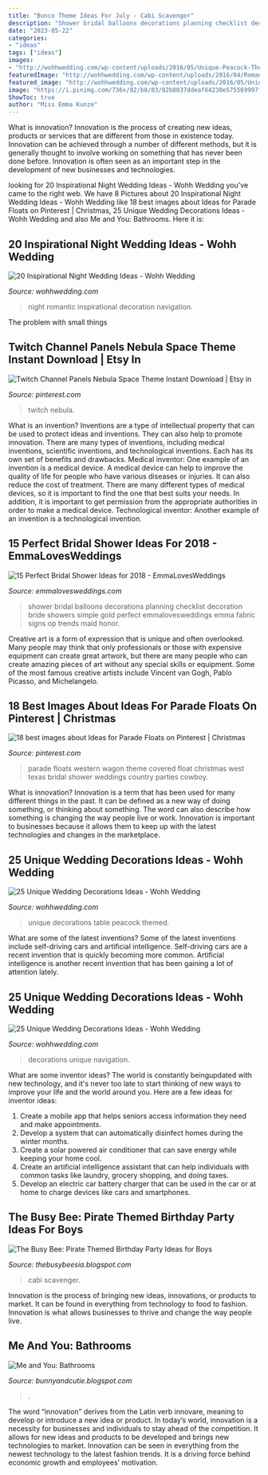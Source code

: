 ```yaml
---
title: "Bunco Theme Ideas For July - Cabi Scavenger"
description: "Shower bridal balloons decorations planning checklist decoration bride showers simple gold perfect emmalovesweddings emma fabric signs op trends maid honor"
date: "2023-05-22"
categories:
- "ideas"
tags: ["ideas"]
images:
- "http://wohhwedding.com/wp-content/uploads/2016/05/Unique-Peacock-Themed-Wedding-Table-Decorations.jpg"
featuredImage: "http://wohhwedding.com/wp-content/uploads/2016/04/Romantic-Night-Wedding-Decoration-Ideas.jpg"
featured_image: "http://wohhwedding.com/wp-content/uploads/2016/05/Unique-Wedding-Decorations-with-Branches.png"
image: "https://i.pinimg.com/736x/82/b8/03/82b8037ddeaf64230e575569997f2ecc.jpg"
ShowToc: true
author: "Miss Emma Kunze"
---
```



What is innovation?
Innovation is the process of creating new ideas, products or services that are different from those in existence today. Innovation can be achieved through a number of different methods, but it is generally thought to involve working on something that has never been done before. Innovation is often seen as an important step in the development of new businesses and technologies.

	

		
looking for 20 Inspirational Night Wedding Ideas - Wohh Wedding you've came to the right web. We have 8 Pictures about 20 Inspirational Night Wedding Ideas - Wohh Wedding like 18 best images about Ideas for Parade Floats on Pinterest | Christmas, 25 Unique Wedding Decorations Ideas - Wohh Wedding and also Me and You: Bathrooms. Here it is:
		
    
## 20 Inspirational Night Wedding Ideas - Wohh Wedding

<img loading=lazy src="http://wohhwedding.com/wp-content/uploads/2016/04/Romantic-Night-Wedding-Decoration-Ideas.jpg" onerror="this.onerror=null;this.src='https://tse4.mm.bing.net/th?id=OIP.JjzgCZSH3Baz7CuxB28FywHaJ_&amp;pid=15.1';" alt="20 Inspirational Night Wedding Ideas - Wohh Wedding">

_Source: wohhwedding.com_

>night romantic inspirational decoration navigation. 

	

The problem with small things
 

    
## Twitch Channel Panels Nebula Space Theme Instant Download | Etsy In

<img loading=lazy src="https://i.pinimg.com/736x/82/b8/03/82b8037ddeaf64230e575569997f2ecc.jpg" onerror="this.onerror=null;this.src='https://tse1.mm.bing.net/th?id=OIP.VWJrLj4kMvlKXcdCDz_WqwHaHa&amp;pid=15.1';" alt="Twitch Channel Panels Nebula Space Theme Instant Download | Etsy in">

_Source: pinterest.com_

>twitch nebula. 

	

What is an invention?
Inventions are a type of intellectual property that can be used to protect ideas and inventions. They can also help to promote innovation. There are many types of inventions, including medical inventions, scientific inventions, and technological inventions. Each has its own set of benefits and drawbacks.
Medical inventor: 
One example of an invention is a medical device. A medical device can help to improve the quality of life for people who have various diseases or injuries. It can also reduce the cost of treatment. 
There are many different types of medical devices, so it is important to find the one that best suits your needs. In addition, it is important to get permission from the appropriate authorities in order to make a medical device. 
Technological inventor: 
Another example of an invention is a technological invention.

    
## 15 Perfect Bridal Shower Ideas For 2018 - EmmaLovesWeddings

<img loading=lazy src="http://emmalovesweddings.com/wp-content/uploads/2017/11/vintage-bridal-shower-decoration-ideas-with-balloons.jpg" onerror="this.onerror=null;this.src='https://tse4.mm.bing.net/th?id=OIP._4JRHuhDojsmKNjF5UuAxwHaMZ&amp;pid=15.1';" alt="15 Perfect Bridal Shower Ideas for 2018 - EmmaLovesWeddings">

_Source: emmalovesweddings.com_

>shower bridal balloons decorations planning checklist decoration bride showers simple gold perfect emmalovesweddings emma fabric signs op trends maid honor. 

	

Creative art is a form of expression that is unique and often overlooked. Many people may think that only professionals or those with expensive equipment can create great artwork, but there are many people who can create amazing pieces of art without any special skills or equipment. Some of the most famous creative artists include Vincent van Gogh, Pablo Picasso, and Michelangelo.

    
## 18 Best Images About Ideas For Parade Floats On Pinterest | Christmas

<img loading=lazy src="https://i.pinimg.com/736x/91/d8/c5/91d8c5ad4c5059aa5763600bbc60b7c5.jpg" onerror="this.onerror=null;this.src='https://tse2.mm.bing.net/th?id=OIP.jAyQDt1CxrkethOuI5OnSAHaJ4&amp;pid=15.1';" alt="18 best images about Ideas for Parade Floats on Pinterest | Christmas">

_Source: pinterest.com_

>parade floats western wagon theme covered float christmas west texas bridal shower weddings country parties cowboy. 

	

What is innovation?
Innovation is a term that has been used for many different things in the past. It can be defined as a new way of doing something, or thinking about something. The word can also describe how something is changing the way people live or work. Innovation is important to businesses because it allows them to keep up with the latest technologies and changes in the marketplace.

    
## 25 Unique Wedding Decorations Ideas - Wohh Wedding

<img loading=lazy src="http://wohhwedding.com/wp-content/uploads/2016/05/Unique-Peacock-Themed-Wedding-Table-Decorations.jpg" onerror="this.onerror=null;this.src='https://tse2.mm.bing.net/th?id=OIP.1h3xYnJ5-OoeNdSXr8DQsAHaLE&amp;pid=15.1';" alt="25 Unique Wedding Decorations Ideas - Wohh Wedding">

_Source: wohhwedding.com_

>unique decorations table peacock themed. 

	

What are some of the latest inventions?
Some of the latest inventions include self-driving cars and artificial intelligence. Self-driving cars are a recent invention that is quickly becoming more common. Artificial intelligence is another recent invention that has been gaining a lot of attention lately.

    
## 25 Unique Wedding Decorations Ideas - Wohh Wedding

<img loading=lazy src="http://wohhwedding.com/wp-content/uploads/2016/05/Unique-Wedding-Decorations-with-Branches.png" onerror="this.onerror=null;this.src='https://tse2.mm.bing.net/th?id=OIP.yuROHblqgGoj1tmKO-40-wHaKh&amp;pid=15.1';" alt="25 Unique Wedding Decorations Ideas - Wohh Wedding">

_Source: wohhwedding.com_

>decorations unique navigation. 

	

What are some inventor ideas?
The world is constantly beingupdated with new technology, and it's never too late to start thinking of new ways to improve your life and the world around you. Here are a few ideas for inventor ideas: 
1. Create a mobile app that helps seniors access information they need and make appointments. 
2. Develop a system that can automatically disinfect homes during the winter months. 
3. Create a solar powered air conditioner that can save energy while keeping your home cool. 
4. Create an artificial intelligence assistant that can help individuals with common tasks like laundry, grocery shopping, and doing taxes. 
5. Develop an electric car battery charger that can be used in the car or at home to charge devices like cars and smartphones.

    
## The Busy Bee: Pirate Themed Birthday Party Ideas For Boys

<img loading=lazy src="https://lh6.googleusercontent.com/proxy/nCVnzZHZoDxKvvqGRmLvin_c4DeeNfS7VKFM_KFE1v1FHSiCpBc7QvUI_SKfsMoX5SwZ9bGUVHEVYvrJjc-okutAA6mHt19do7Y-b2wjdoptK7bBN7eOjTkP9jc1CVus-Fs9WyicsMc=s0-d" onerror="this.onerror=null;this.src='https://tse4.mm.bing.net/th?id=OIP.GGzjbNkVLtHGiSW4dLgO6wHaJ3&amp;pid=15.1';" alt="The Busy Bee: Pirate Themed Birthday Party Ideas for Boys">

_Source: thebusybeesia.blogspot.com_

>cabi scavenger. 

	

Innovation is the process of bringing new ideas, innovations, or products to market. It can be found in everything from technology to food to fashion. Innovation is what allows businesses to thrive and change the way people live.

    
## Me And You: Bathrooms

<img loading=lazy src="http://4.bp.blogspot.com/-eODdEgqmi8c/Ub80nvMDOAI/AAAAAAAAAR8/-gqZLQWoCGM/s1600/ideas_for-small_bathrooms.jpg" onerror="this.onerror=null;this.src='https://tse2.mm.bing.net/th?id=OIP.4HjyQBTlyNZwQJ1z8Q-UwgHaJ4&amp;pid=15.1';" alt="Me and You: Bathrooms">

_Source: bunnyandcutie.blogspot.com_

>. 

	

The word “innovation” derives from the Latin verb innovare, meaning to develop or introduce a new idea or product. In today’s world, innovation is a necessity for businesses and individuals to stay ahead of the competition. It allows for new ideas and products to be developed and brings new technologies to market. Innovation can be seen in everything from the newest technology to the latest fashion trends. It is a driving force behind economic growth and employees’ motivation.

